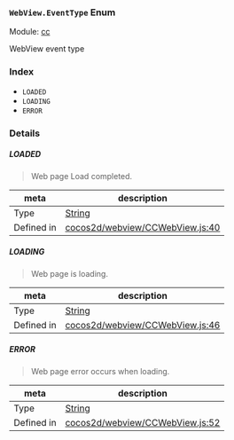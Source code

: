 ### `WebView.EventType` Enum



Module: [cc](../modules/cc.md)


WebView event type


### Index
  - `LOADED`
  - `LOADING`
  - `ERROR`

### Details


##### LOADED

> Web page Load completed.

| meta | description |
|------|-------------|
| Type | <a href="https://developer.mozilla.org/en/JavaScript/Reference/Global_Objects/String" class="crosslink external" target="_blank">String</a> |
| Defined in | [cocos2d/webview/CCWebView.js:40](https://github.com/cocos-creator/engine/blob/8bf4522a6d43b53258219983aabd728909ce24ca/cocos2d/webview/CCWebView.js#L40) |



##### LOADING

> Web page is loading.

| meta | description |
|------|-------------|
| Type | <a href="https://developer.mozilla.org/en/JavaScript/Reference/Global_Objects/String" class="crosslink external" target="_blank">String</a> |
| Defined in | [cocos2d/webview/CCWebView.js:46](https://github.com/cocos-creator/engine/blob/8bf4522a6d43b53258219983aabd728909ce24ca/cocos2d/webview/CCWebView.js#L46) |



##### ERROR

> Web page error occurs when loading.

| meta | description |
|------|-------------|
| Type | <a href="https://developer.mozilla.org/en/JavaScript/Reference/Global_Objects/String" class="crosslink external" target="_blank">String</a> |
| Defined in | [cocos2d/webview/CCWebView.js:52](https://github.com/cocos-creator/engine/blob/8bf4522a6d43b53258219983aabd728909ce24ca/cocos2d/webview/CCWebView.js#L52) |


